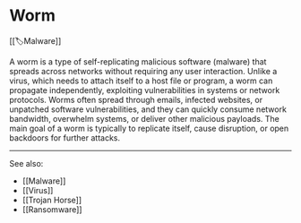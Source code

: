 
# Worm

[[🏷️Malware]] 

A worm is a type of self-replicating malicious software (malware) that spreads across networks without requiring any user interaction. Unlike a virus, which needs to attach itself to a host file or program, a worm can propagate independently, exploiting vulnerabilities in systems or network protocols. Worms often spread through emails, infected websites, or unpatched software vulnerabilities, and they can quickly consume network bandwidth, overwhelm systems, or deliver other malicious payloads. The main goal of a worm is typically to replicate itself, cause disruption, or open backdoors for further attacks.

---

See also:

- [[Malware]]
- [[Virus]]
- [[Trojan Horse]]
- [[Ransomware]]